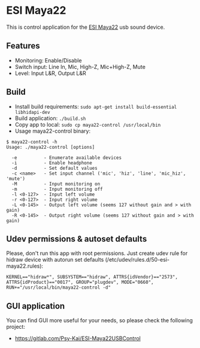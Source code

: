 ESI Maya22
==========

This is control application for the [ESI Maya22](http://www.esi-audio.com/products/maya22usb/) usb sound device.

Features
--------
* Monitoring: Enable/Disable
* Switch input: Line In, Mic, High-Z, Mic+High-Z, Mute
* Level: Input L&R, Output L&R

Build
-----
* Install build requirements: `sudo apt-get install build-essential libhidapi-dev`
* Build application: `./build.sh`
* Copy app to local: `sudo cp maya22-control /usr/local/bin`
* Usage maya22-control binary:
```
$ maya22-control -h
Usage: ./maya22-control [options]

  -e          - Enumerate available devices
  -i          - Enable headphone
  -d          - Set default values
  -c <name>   - Set input channel ('mic', 'hiz', 'line', 'mic_hiz', 'mute')
  -M          - Input monitoring on
  -m          - Input monitoring off
  -l <0-127>  - Input left volume
  -r <0-127>  - Input right volume
  -L <0-145>  - Output left volume (seems 127 without gain and > with gain)
  -R <0-145>  - Output right volume (seems 127 without gain and > with gain)
```

Udev permissions & autoset defaults
-----------------------------------
Please, don't run this app with root permissions.
Just create udev rule for hidraw device with autorun set defaults (/etc/udev/rules.d/50-esi-maya22.rules):
```
KERNEL=="hidraw*", SUBSYSTEM=="hidraw", ATTRS{idVendor}=="2573", ATTRS{idProduct}=="0017", GROUP="plugdev", MODE="0660", RUN+="/usr/local/bin/maya22-control -d"
```

GUI application
---------------
You can find GUI more useful for your needs, so please check the following project:
* https://gitlab.com/Psy-Kai/ESI-Maya22USBControl
